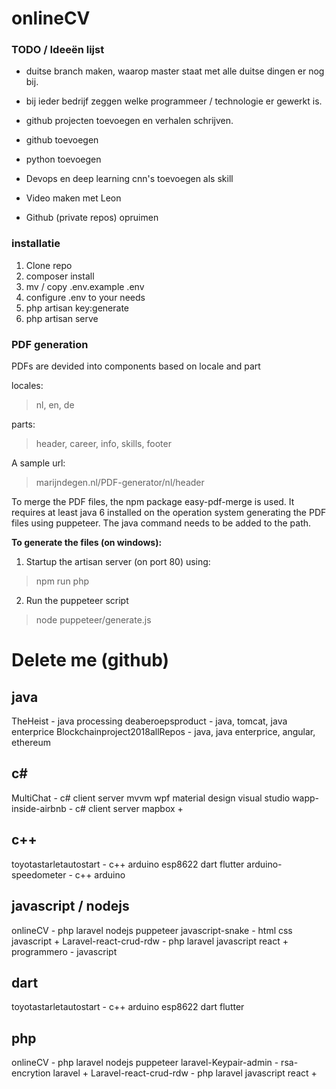 # onlineCV

### TODO / Ideeën lijst
- duitse branch maken, waarop master staat met alle duitse dingen er nog bij.

- bij ieder bedrijf zeggen welke programmeer / technologie er gewerkt is.
- github projecten toevoegen en verhalen schrijven.
- github toevoegen
- python toevoegen
- Devops en deep learning cnn's toevoegen als skill
- Video maken met Leon
- Github (private repos) opruimen

### installatie

1. Clone repo
2. composer install
3. mv / copy .env.example .env
4. configure .env to your needs
5. php artisan key:generate
6. php artisan serve

### PDF generation
PDFs are devided into components based on locale and part

locales:
> nl, en, de

parts:
> header, career, info, skills, footer

A sample url:
> marijndegen.nl/PDF-generator/nl/header

To merge the PDF files, the npm package easy-pdf-merge is used. It requires at least java 6 installed on the operation system generating the PDF files using puppeteer. The java command needs to be added to the path.

**To generate the files (on windows):**
1. Startup the artisan server (on port 80) using:
> npm run php
2. Run the puppeteer script
> node puppeteer/generate.js


# Delete me (github)
## java
TheHeist - java processing
deaberoepsproduct - java, tomcat, java enterprice
Blockchainproject2018allRepos - java, java enterprice, angular, ethereum

## c#
MultiChat - c# client server mvvm wpf material design visual studio
wapp-inside-airbnb - c# client server mapbox +

## c++
toyotastarletautostart - c++ arduino esp8622 dart flutter
arduino-speedometer - c++ arduino

## javascript / nodejs
onlineCV - php laravel nodejs puppeteer
javascript-snake - html css javascript +
Laravel-react-crud-rdw - php laravel javascript react +
programmero - javascript

## dart
toyotastarletautostart - c++ arduino esp8622 dart flutter

## php
onlineCV - php laravel nodejs puppeteer
laravel-Keypair-admin - rsa-encrytion laravel +
Laravel-react-crud-rdw - php laravel javascript react +
